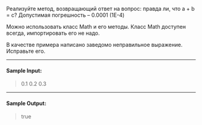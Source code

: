 Реализуйте метод, возвращающий ответ на вопрос: правда ли, что a + b = c?
Допустимая погрешность – 0.0001 (1E-4)

Можно использовать класс Math и его методы. Класс Math доступен всегда, импортировать его не надо.

В качестве примера написано заведомо неправильное выражение. Исправьте его.
***
#### Sample Input:

> 0.1 0.2 0.3
***
#### Sample Output:

> true
